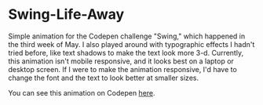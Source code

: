 # Swing-Life-Away
<p>Simple animation for the Codepen challenge "Swing," which happened in the third week of May. I also played around with typographic effects I hadn't tried before, like text shadows to make the text look more 3-d. Currently, this animation isn't mobile responsive, and it looks best on a laptop or desktop screen. If I were to make the animation responsive, I'd have to change the font and the text to look better at smaller sizes.</p>
<p> You can see this animation on Codepen <a href="https://codepen.io/TurtleQueenCoding/full/VwQQMGr">here</a>.</p>
